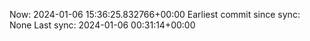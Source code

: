 Now: 2024-01-06 15:36:25.832766+00:00 Earliest commit since sync: None Last sync: 2024-01-06 00:31:14+00:00
